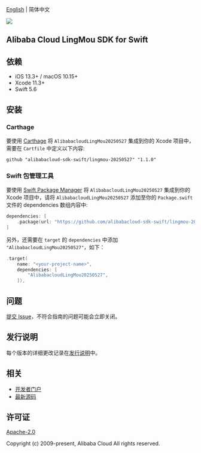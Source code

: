 [English](README.md) | 简体中文

![](https://aliyunsdk-pages.alicdn.com/icons/AlibabaCloud.svg)

## Alibaba Cloud LingMou SDK for Swift

## 依赖

- iOS 13.3+ / macOS 10.15+
- Xcode 11.3+
- Swift 5.6

## 安装

### Carthage

要使用 [Carthage](https://github.com/Carthage/Carthage) 将 `AlibabacloudLingMou20250527` 集成到你的 Xcode 项目中，需要在 `Cartfile` 中定义以下内容:

```ogdl
github "alibabacloud-sdk-swift/lingmou-20250527" "1.1.0"
```

### Swift 包管理工具

要使用 [Swift Package Manager](https://swift.org/package-manager/) 将 `AlibabacloudLingMou20250527` 集成到你的 Xcode 项目中，请将 `AlibabacloudLingMou20250527` 添加至你的 `Package.swift` 文件的 dependencies 数组内容中:

```swift
dependencies: [
    .package(url: "https://github.com/alibabacloud-sdk-swift/lingmou-20250527.git", from: "1.1.0")
]
```

另外，还需要在 `target` 的 `dependencies` 中添加 `"AlibabacloudLingMou20250527"`，如下：

```swift
.target(
    name: "<your-project-name>",
    dependencies: [
        "AlibabacloudLingMou20250527",
    ]),
```

## 问题

[提交 Issue](https://github.com/alibabacloud-sdk-swift/lingmou-20250527/issues/new)，不符合指南的问题可能会立即关闭。

## 发行说明

每个版本的详细更改记录在[发行说明](./ChangeLog.txt)中。

## 相关

* [开发者门户](https://next.api.aliyun.com/home)
* [最新源码](https://github.com/alibabacloud-sdk-swift/lingmou-20250527)

## 许可证

[Apache-2.0](http://www.apache.org/licenses/LICENSE-2.0)

Copyright (c) 2009-present, Alibaba Cloud All rights reserved.
